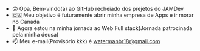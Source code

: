 - 🙃 Opa, Bem-vindo(a) ao GitHub recheiado dos prejetos do JAMDev 
- 🇨🇦 Meu objetivo é futuramente abrir minha empresa de Apps e ir morar no Canada
- 🧐 Agora estou na minha jornada ao Web Full stack(Jornada patrocinada pela minha deusa)
- 📫 Meu e-mail(Provisório kkk) é watermanbr18@gmail.com

<!---
WWaterBr/WWaterBr is a ✨ special ✨ repository because its `README.md` (this file) appears on your GitHub profile.
You can click the Preview link to take a look at your changes.
--->
